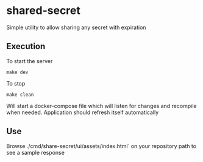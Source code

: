 # shared-secret

Simple utility to allow sharing any secret with expiration

## Execution

To start the server

```
make dev
```

To stop

```
make clean
```

Will start a docker-compose file which will listen for changes and recompile when needed. Application should refresh itself automatically

## Use

Browse ./cmd/share-secret/ui/assets/index.html` on your repository path to see a sample response
